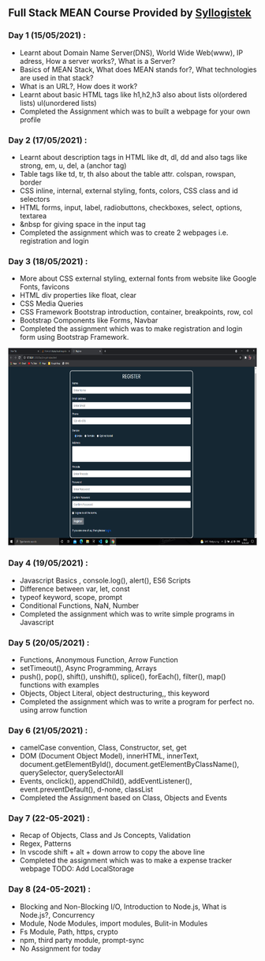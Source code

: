 ## Full Stack MEAN Course Provided by [Syllogistek](https://www.syllogistek.com/ "Syllogistek")

### Day 1 (15/05/2021) :

- Learnt about Domain Name Server(DNS), World Wide Web(www), IP adress, How a server works?, What is a Server?
- Basics of MEAN Stack, What does MEAN stands for?, What technologies are used in that stack?
- What is an URL?, How does it work?
- Learnt about basic HTML tags like h1,h2,h3 also about lists ol(ordered lists) ul(unordered lists)
- Completed the Assignment which was to built a webpage for your own profile

### Day 2 (17/05/2021) :

- Learnt about description tags in HTML like dt, dl, dd and also tags like strong, em, u, del, a (anchor tag)
- Table tags like td, tr, th also about the table attr. colspan, rowspan, border
- CSS inline, internal, external styling, fonts, colors, CSS class and id selectors
- HTML forms, input, label, radiobuttons, checkboxes, select, options, textarea
- &nbsp for giving space in the input tag
- Completed the assignment which was to create 2 webpages i.e. registration and login

### Day 3 (18/05/2021) :

- More about CSS external styling, external fonts from website like Google Fonts, favicons
- HTML div properties like float, clear
- CSS Media Queries
- CSS Framework Bootstrap introduction, container, breakpoints, row, col
- Bootstrap Components like Forms, Navbar
- Completed the assignment which was to make registration and login form using Bootstrap Framework.

<img src="Images/Register.png" width="800" height="400">

### Day 4 (19/05/2021) :

- Javascript Basics , console.log(), alert(), ES6 Scripts
- Difference between var, let, const
- typeof keyword, scope, prompt
- Conditional Functions, NaN, Number
- Completed the assignment which was to write simple programs in Javascript

### Day 5 (20/05/2021) :

- Functions, Anonymous Function, Arrow Function
- setTimeout(), Async Programming, Arrays
- push(), pop(), shift(), unshift(), splice(), forEach(), filter(), map() functions with examples
- Objects, Object Literal, object destructuring,, this keyword
- Completed the assignment which was to write a program for perfect no. using arrow function

### Day 6 (21/05/2021) :

- camelCase convention, Class, Constructor, set, get
- DOM (Document Object Model), innerHTML, innerText, document.getElementById(), document.getElementByClassName(), querySelector, querySelectorAll
- Events, onclick(), appendChild(), addEventListener(), event.preventDefault(), d-none, classList
- Completed the Assignment based on Class, Objects and Events

### Day 7 (22-05-2021) :

- Recap of Objects, Class and Js Concepts, Validation
- Regex, Patterns
- In vscode shift + alt + down arrow to copy the above line
- Completed the assignment which was to make a expense tracker webpage TODO: Add LocalStorage

### Day 8 (24-05-2021) :

- Blocking and Non-Blocking I/O, Introduction to Node.js, What is Node.js?, Concurrency
- Module, Node Modules, import modules, Bulit-in Modules
- Fs Module, Path, https, crypto
- npm, third party module, prompt-sync
- No Assignment for today
